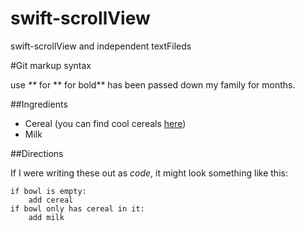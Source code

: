 # swift-scrollView
swift-scrollView and independent textFileds

#Git markup syntax

use _**_ for ** for bold** has been passed down my family for months.

##Ingredients

   * Cereal (you can find cool cereals [here](http://example.com/coolcereals/))
   * Milk

##Directions

If I were writing these out as _code_, it might look something like this:

```
if bowl is empty:
    add cereal
if bowl only has cereal in it:
    add milk
```
    
